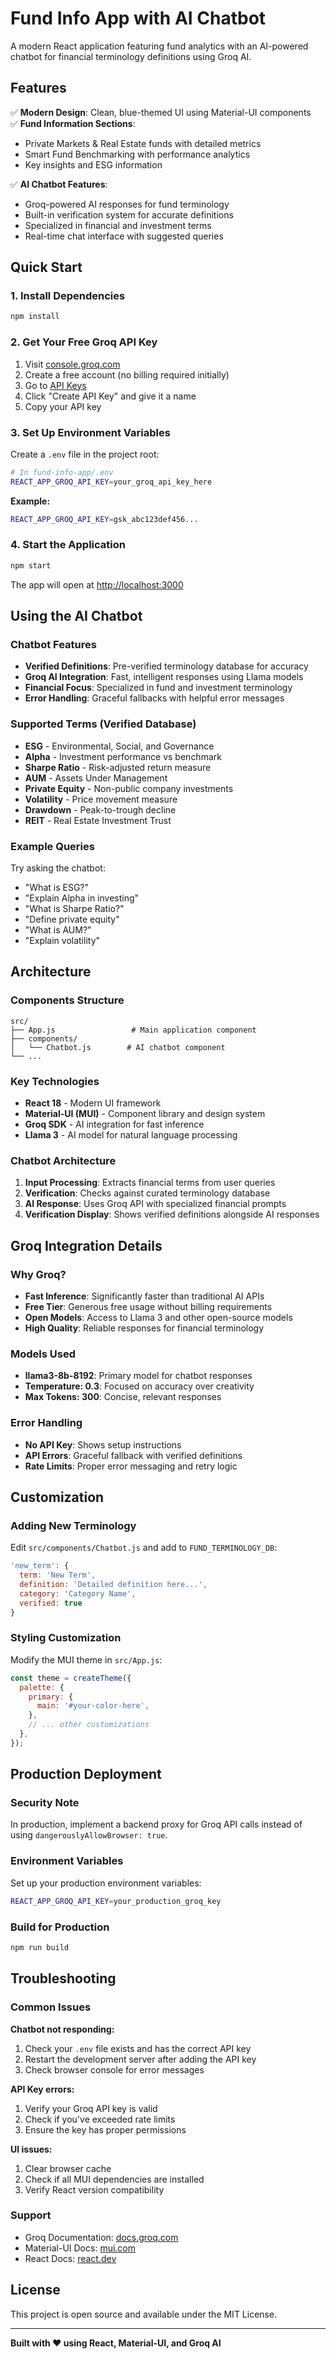 # Fund Info App with AI Chatbot

A modern React application featuring fund analytics with an AI-powered chatbot for financial terminology definitions using Groq AI.

## Features

✅ **Modern Design**: Clean, blue-themed UI using Material-UI components  
✅ **Fund Information Sections**:
- Private Markets & Real Estate funds with detailed metrics
- Smart Fund Benchmarking with performance analytics
- Key insights and ESG information

✅ **AI Chatbot Features**:
- Groq-powered AI responses for fund terminology
- Built-in verification system for accurate definitions
- Specialized in financial and investment terms
- Real-time chat interface with suggested queries

## Quick Start

### 1. Install Dependencies
```bash
npm install
```

### 2. Get Your Free Groq API Key
1. Visit [console.groq.com](https://console.groq.com/)
2. Create a free account (no billing required initially)
3. Go to [API Keys](https://console.groq.com/keys)
4. Click "Create API Key" and give it a name
5. Copy your API key

### 3. Set Up Environment Variables
Create a `.env` file in the project root:
```bash
# In fund-info-app/.env
REACT_APP_GROQ_API_KEY=your_groq_api_key_here
```

**Example:**
```bash
REACT_APP_GROQ_API_KEY=gsk_abc123def456...
```

### 4. Start the Application
```bash
npm start
```

The app will open at [http://localhost:3000](http://localhost:3000)

## Using the AI Chatbot

### Chatbot Features
- **Verified Definitions**: Pre-verified terminology database for accuracy
- **Groq AI Integration**: Fast, intelligent responses using Llama models
- **Financial Focus**: Specialized in fund and investment terminology
- **Error Handling**: Graceful fallbacks with helpful error messages

### Supported Terms (Verified Database)
- **ESG** - Environmental, Social, and Governance
- **Alpha** - Investment performance vs benchmark
- **Sharpe Ratio** - Risk-adjusted return measure
- **AUM** - Assets Under Management
- **Private Equity** - Non-public company investments
- **Volatility** - Price movement measure
- **Drawdown** - Peak-to-trough decline
- **REIT** - Real Estate Investment Trust

### Example Queries
Try asking the chatbot:
- "What is ESG?"
- "Explain Alpha in investing"
- "What is Sharpe Ratio?"
- "Define private equity"
- "What is AUM?"
- "Explain volatility"

## Architecture

### Components Structure
```
src/
├── App.js                 # Main application component
├── components/
│   └── Chatbot.js        # AI chatbot component
└── ...
```

### Key Technologies
- **React 18** - Modern UI framework
- **Material-UI (MUI)** - Component library and design system
- **Groq SDK** - AI integration for fast inference
- **Llama 3** - AI model for natural language processing

### Chatbot Architecture
1. **Input Processing**: Extracts financial terms from user queries
2. **Verification**: Checks against curated terminology database
3. **AI Response**: Uses Groq API with specialized financial prompts
4. **Verification Display**: Shows verified definitions alongside AI responses

## Groq Integration Details

### Why Groq?
- **Fast Inference**: Significantly faster than traditional AI APIs
- **Free Tier**: Generous free usage without billing requirements
- **Open Models**: Access to Llama 3 and other open-source models
- **High Quality**: Reliable responses for financial terminology

### Models Used
- **llama3-8b-8192**: Primary model for chatbot responses
- **Temperature: 0.3**: Focused on accuracy over creativity
- **Max Tokens: 300**: Concise, relevant responses

### Error Handling
- **No API Key**: Shows setup instructions
- **API Errors**: Graceful fallback with verified definitions
- **Rate Limits**: Proper error messaging and retry logic

## Customization

### Adding New Terminology
Edit `src/components/Chatbot.js` and add to `FUND_TERMINOLOGY_DB`:

```javascript
'new_term': {
  term: 'New Term',
  definition: 'Detailed definition here...',
  category: 'Category Name',
  verified: true
}
```

### Styling Customization
Modify the MUI theme in `src/App.js`:

```javascript
const theme = createTheme({
  palette: {
    primary: {
      main: '#your-color-here',
    },
    // ... other customizations
  },
});
```

## Production Deployment

### Security Note
In production, implement a backend proxy for Groq API calls instead of using `dangerouslyAllowBrowser: true`.

### Environment Variables
Set up your production environment variables:
```bash
REACT_APP_GROQ_API_KEY=your_production_groq_key
```

### Build for Production
```bash
npm run build
```

## Troubleshooting

### Common Issues

**Chatbot not responding:**
1. Check your `.env` file exists and has the correct API key
2. Restart the development server after adding the API key
3. Check browser console for error messages

**API Key errors:**
1. Verify your Groq API key is valid
2. Check if you've exceeded rate limits
3. Ensure the key has proper permissions

**UI issues:**
1. Clear browser cache
2. Check if all MUI dependencies are installed
3. Verify React version compatibility

### Support
- Groq Documentation: [docs.groq.com](https://docs.groq.com)
- Material-UI Docs: [mui.com](https://mui.com)
- React Docs: [react.dev](https://react.dev)

## License

This project is open source and available under the MIT License.

---

**Built with ❤️ using React, Material-UI, and Groq AI**
